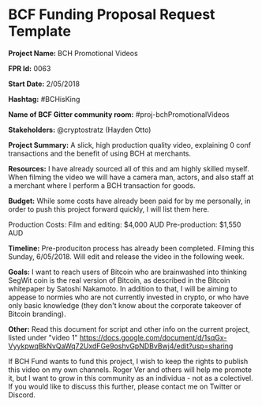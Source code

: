 
# BCF Funding Proposal Request Template

**Project Name:**
BCH Promotional Videos

**FPR Id:**
0063

**Start Date:**
2/05/2018

**Hashtag:**
#BCHisKing

**Name of BCF Gitter community room:**
#proj-bchPromotionalVideos

**Stakeholders:**
@cryptostratz (Hayden Otto)

**Project Summary:**
A slick, high production quality video, explaining 0 conf transactions and the benefit of using BCH at merchants.

**Resources:**
I have already sourced all of this and am highly skilled myself. When filming the video we will have a camera man, actors, and also staff at a merchant where I perform a BCH transaction for goods.

**Budget:**
While some costs have already been paid for by me personally, in order to push this project forward quickly, I will list them here.

Production Costs: 
Film and editing: $4,000 AUD
Pre-production: $1,550 AUD



**Timeline:**
Pre-produciton process has already been completed. Filming this Sunday, 6/05/2018. Will edit and release the video in the following week. 

**Goals:**
I want to reach users of Bitcoin who are brainwashed into thinking SegWit coin is the real version of Bitcoin, as described in the Bitcoin whitepaper by Satoshi Nakamoto. In addition to that, I will be aiming to appease to normies who are not currently invested in crypto, or who have only basic knowledge (they don&#39;t know about the corporate takeover of Bitcoin branding). 

**Other:**
Read this document for script and other info on the current project, listed under &quot;video 1&quot; 
https://docs.google.com/document/d/1sqGx-VyykpwqBkNvQaWq72UxdFGe9oshvGpNDBvBwj4/edit?usp=sharing

If BCH Fund wants to fund this project, I wish to keep the rights to publish this video on my own channels. Roger Ver and others will help me promote it, but I want to grow in this community as an individua - not as a colectivel. If you would like to discuss this further, please contact me on Twitter or Discord.
